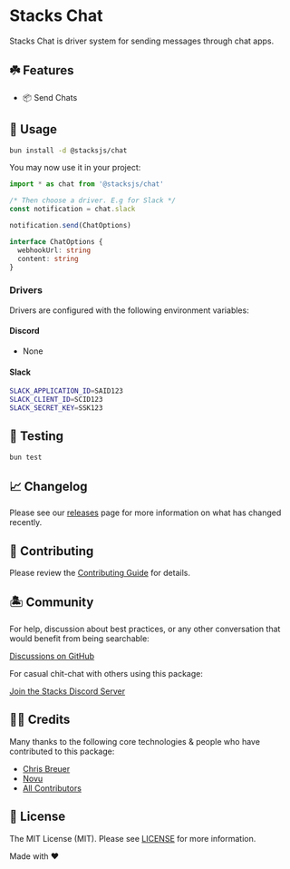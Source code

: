 # Stacks Chat

Stacks Chat is driver system for sending messages through chat apps.

## ☘️ Features

- 📦 Send Chats

## 🤖 Usage

```bash
bun install -d @stacksjs/chat
```

You may now use it in your project:

```ts
import * as chat from '@stacksjs/chat'

/* Then choose a driver. E.g for Slack */
const notification = chat.slack

notification.send(ChatOptions)

interface ChatOptions {
  webhookUrl: string
  content: string
}
```

### Drivers

Drivers are configured with the following environment variables:

#### Discord

- None

#### Slack

```bash
SLACK_APPLICATION_ID=SAID123
SLACK_CLIENT_ID=SCID123
SLACK_SECRET_KEY=SSK123
```

## 🧪 Testing

```bash
bun test
```

## 📈 Changelog

Please see our [releases](https://github.com/stacksjs/stacks/releases) page for more information on what has changed recently.

## 🚜 Contributing

Please review the [Contributing Guide](https://github.com/stacksjs/contributing) for details.

## 🏝 Community

For help, discussion about best practices, or any other conversation that would benefit from being searchable:

[Discussions on GitHub](https://github.com/stacksjs/stacks/discussions)

For casual chit-chat with others using this package:

[Join the Stacks Discord Server](https://discord.gg/stacksjs)

## 🙏🏼 Credits

Many thanks to the following core technologies & people who have contributed to this package:

- [Chris Breuer](https://github.com/chrisbbreuer)
- [Novu](https://novu.co/)
- [All Contributors](../../contributors)

## 📄 License

The MIT License (MIT). Please see [LICENSE](https://github.com/stacksjs/stacks/tree/main/LICENSE.md) for more information.

Made with ❤️
